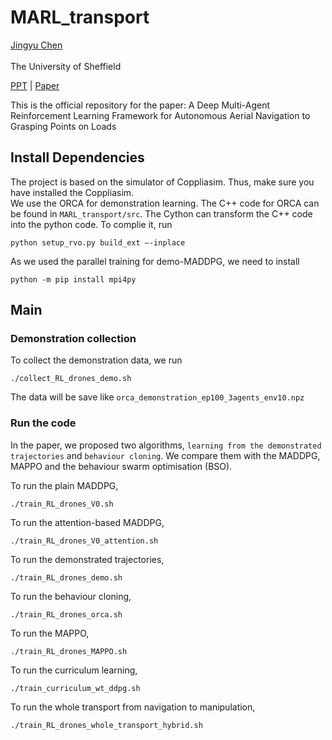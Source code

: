 # MARL_transport
[Jingyu Chen](https://www.researchgate.net/profile/Jingyu-Chen-20) <br>   
The University of Sheffield

[PPT](https://drive.google.com/file/d/1W4y5NYy9OUnf1OauCdDr6KfAIPNrzIG8/view?usp=drive_link) | [Paper](https://www.sciencedirect.com/science/article/pii/S0921889023001288)

This is the official repository for the paper: A Deep Multi-Agent Reinforcement Learning Framework for Autonomous Aerial
Navigation to Grasping Points on Loads

## Install Dependencies
The project is based on the simulator of Coppliasim. Thus, make sure you have installed the Coppliasim. <br>
We use the ORCA for demonstration learning. The C++ code for ORCA can be found in `MARL_transport/src`. The Cython can transform the C++ code
into the python code. To complie it, run  
```
python setup_rvo.py build_ext –-inplace

```
As we used the parallel training for demo-MADDPG, we need to install
```
python -m pip install mpi4py

```

## Main 
### Demonstration collection
To collect the demonstration data, we run 
```
./collect_RL_drones_demo.sh

```
The data will be save like `orca_demonstration_ep100_3agents_env10.npz`


### Run the code
In the paper, we proposed two algorithms, `learning from the demonstrated trajectories` and `behaviour cloning`. We compare them with the MADDPG, MAPPO and the behaviour swarm optimisation (BSO).<br>

To run the plain MADDPG,
```
./train_RL_drones_V0.sh

```
To run the attention-based MADDPG,
```
./train_RL_drones_V0_attention.sh
```

To run the demonstrated trajectories,
```
./train_RL_drones_demo.sh

```

To run the behaviour cloning,
```
./train_RL_drones_orca.sh
```

To run the MAPPO,
```
./train_RL_drones_MAPPO.sh
```
To run the curriculum learning,
```
./train_curriculum_wt_ddpg.sh
```

To run the whole transport from navigation to manipulation,
```
./train_RL_drones_whole_transport_hybrid.sh
```

